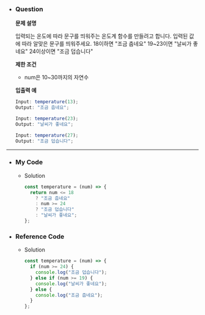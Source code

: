 - ### Question

  **문제 설명**

  입력되는 온도에 따라 문구를 띄워주는 온도계 함수를 만들려고 합니다.
  입력된 값에 따라 알맞은 문구를 띄워주세요.
  18이하면 "조금 춥네요"
  19~23이면 "날씨가 좋네요"
  24이상이면 "조금 덥습니다"

  **제한 조건**

  - num은 10~30까지의 자연수

  **입출력 예**

  ```jsx
  Input: temperature(13);
  Output: "조금 춥네요";

  Input: temperature(23);
  Output: "날씨가 좋네요";

  Input: temperature(27);
  Output: "조금 덥습니다";
  ```

---

- ### My Code

  - Solution

    ```jsx
    const temperature = (num) => {
      return num <= 18
        ? "조금 춥네요"
        : num >= 24
        ? "조금 덥습니다"
        : "날씨가 좋네요";
    };
    ```

- ### Reference Code

  - Solution

    ```jsx
    const temperature = (num) => {
      if (num >= 24) {
        console.log("조금 덥습니다");
      } else if (num >= 19) {
        console.log("날씨가 좋네요");
      } else {
        console.log("조금 춥네요");
      }
    };
    ```

